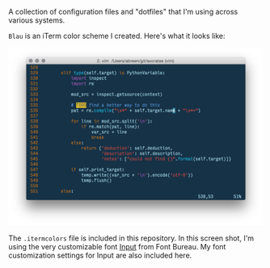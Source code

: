 A collection of configuration files and "dotfiles" that I'm using
across various systems.

`Blau` is an iTerm color scheme I created.
Here's what it looks like:

![Blau color scheme](https://raw.githubusercontent.com/abreen/dotfiles/master/blau.png)

The `.itermcolors` file is included in this repository. In this
screen shot, I'm using the very customizable font
[Input](http://input.fontbureau.com) from Font Bureau. My font
customization settings for Input are also included here.

